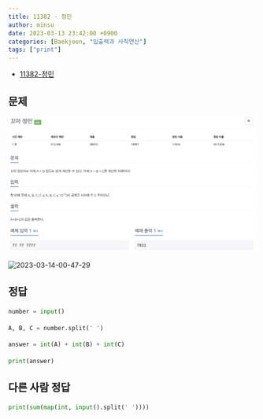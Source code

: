 ```yaml
---
title: 11382 - 정민
author: minsu
date: 2023-03-13 23:42:00 +0900
categories: [Baekjoon, "입출력과 사칙연산"]
tags: ["print"]
---
```


* [11382-정민](https://www.acmicpc.net/problem/11382)

## 문제
![](/assets/img/2023-03-14-00-47-29.png)

<img width="1165" alt="2023-03-14-00-47-29" src="https://user-images.githubusercontent.com/127474722/224777405-31e6b567-17ab-4176-97bd-da197679060f.png">


## 정답
```py
number = input()

A, B, C = number.split(' ')

answer = int(A) + int(B) + int(C)

print(answer)

```

## 다른 사람 정답
```py
print(sum(map(int, input().split(' '))))
```
